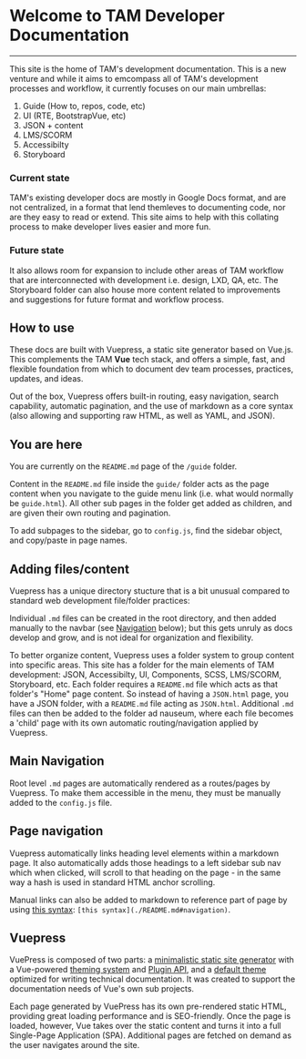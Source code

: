 # **Welcome to TAM Developer Documentation**
---

This site is the home of TAM's development documentation.  This is a new venture and while it aims to emcompass all of TAM's development processes and workflow, it currently focuses on our main umbrellas:

1. Guide (How to, repos, code, etc)
2. UI (RTE, BootstrapVue, etc)
3. JSON + content
4. LMS/SCORM
5. Accessibilty
6. Storyboard

### Current state

TAM's existing developer docs are mostly in Google Docs format, and are not centralized, in a format that lend themleves to documenting code, nor are they easy to read or extend. This site aims to help with this collating process to make developer lives easier and more fun.

### Future state

It also allows room for expansion to include other areas of TAM workflow that are interconnected with development i.e. design, LXD, QA, etc. The Storyboard folder can also house more content related to improvements and suggestions for future format and workflow process.

## How to use

These docs are built with Vuepress, a static site generator based on Vue.js. This complements the TAM **Vue** tech stack, and offers a simple, fast, and flexible foundation from which to document dev team processes, practices, updates, and ideas.

Out of the box, Vuepress offers built-in routing, easy navigation, search capability, automatic pagination, and the use of markdown as a core syntax (also allowing and supporting raw HTML, as well as YAML, and JSON).

## You are here

You are currently on the `README.md` page of the `/guide` folder.

Content in the `README.md` file inside the `guide/` folder acts as the page content when you navigate to the guide menu link (i.e. what would normally be `guide.html`). All other sub pages in the folder get added as children, and are given their own routing and pagination. 

To add subpages to the sidebar, go to `config.js`, find the sidebar object, and copy/paste in page names.

## Adding files/content

Vuepress has a unique directory stucture that is a bit unusual compared to standard web development file/folder practices:

Individual `.md` files can be created in the root directory, and then added manually to the navbar (see [Navigation](./README.md#main-navigation) below); but this gets unruly as docs develop and grow, and is not ideal for organization and flexibility.

To better organize content, Vuepress uses a folder system to group content into specific areas. This site has a folder for the main elements of TAM development: JSON, Accessibilty, UI, Components, SCSS, LMS/SCORM, Storyboard, etc. Each folder requires a `README.md` file which acts as that folder's "Home" page content. So instead of having a `JSON.html` page, you have a JSON folder, with a `README.md` file acting as `JSON.html`. Additional `.md` files can then be added to the folder ad nauseum, where each file becomes a 'child' page with its own automatic routing/navigation applied by Vuepress.

## Main Navigation

Root level `.md` pages are automatically rendered as a routes/pages by Vuepress. To make them accessible in the menu, they must be manually added to the `config.js` file.

## Page navigation

Vuepress automatically links heading level elements within a markdown page. It also automatically adds those headings to a left sidebar sub nav which when clicked, will scroll to that heading on the page - in the same way a hash is used in standard HTML anchor scrolling.

Manual links can also be added to markdown to reference part of page by using [this syntax](./README.md#navigation): `[this syntax](./README.md#navigation)`.

## Vuepress

VuePress is composed of two parts: a [minimalistic static site generator](https://github.com/vuejs/vuepress/tree/master/packages/%40vuepress/core) with a Vue-powered [theming system](https://v1.vuepress.vuejs.org/theme/) and [Plugin API](https://v1.vuepress.vuejs.org/plugin/), and a [default theme](https://v1.vuepress.vuejs.org/theme/default-theme-config.html) optimized for writing technical documentation. It was created to support the documentation needs of Vue's own sub projects.

Each page generated by VuePress has its own pre-rendered static HTML, providing great loading performance and is SEO-friendly. Once the page is loaded, however, Vue takes over the static content and turns it into a full Single-Page Application (SPA). Additional pages are fetched on demand as the user navigates around the site.
